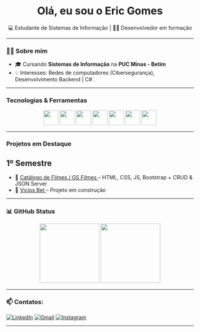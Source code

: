 <h1 align="center">Olá, eu sou o Eric Gomes </h1>

<p align="center">
💻 Estudante de Sistemas de Informação | 👨‍💻 Desenvolvedor em formação <br>
</p>

---

### 👨‍🎓 Sobre mim

- 🎓 Cursando **Sistemas de Informação** na **PUC Minas - Betim**
- 💡 Interesses: Redes de computadores (Cibersegurança), Desenvolvimento Backend | C# .

---

### Tecnologias & Ferramentas

<p align="center">
  <img src="https://cdn.jsdelivr.net/gh/devicons/devicon/icons/html5/html5-original.svg" width="40px"/>
  <img src="https://cdn.jsdelivr.net/gh/devicons/devicon/icons/css3/css3-original.svg" width="40px"/>
  <img src="https://cdn.jsdelivr.net/gh/devicons/devicon/icons/javascript/javascript-original.svg" width="40px"/>
  <img src="https://cdn.jsdelivr.net/gh/devicons/devicon/icons/bootstrap/bootstrap-original.svg" width="40px"/>
  <img src="https://cdn.jsdelivr.net/gh/devicons/devicon/icons/git/git-original.svg" width="40px"/>
  <img src="https://cdn.jsdelivr.net/gh/devicons/devicon/icons/nodejs/nodejs-original.svg" width="40px"/>
  <img src="https://cdn.jsdelivr.net/gh/devicons/devicon/icons/csharp/csharp-original.svg" width="40px"/>

</p>

---

### Projetos em Destaque

## 1º Semestre
- 🔹 [Catálogo de Filmes / GS Filmes ](https://github.com/ogomesz/GS-GEEK.git) – HTML, CSS, JS, Bootstrap + CRUD & JSON Server
- 🔹 [Vicios Bet ]() – Projeto em construção

---

### 📊 GitHub Status


 <div align="center">
  <img height="160em" src="https://github-readme-stats.vercel.app/api?username=ogomesz&show_icons=true&theme=github_dark&count_private=true"/>
  <img height="160em" src="https://github-readme-stats.vercel.app/api/top-langs/?username=ogomesz&layout=compact&langs_count=7&theme=github_dark"/>
</div>

---

### 📫 Contatos:

[![LinkedIn](https://img.shields.io/badge/LinkedIn-0077B5?style=flat-square&logo=linkedin&logoColor=white)](https://www.linkedin.com/in/eric-gomes-52158b359/)
[![Gmail](https://img.shields.io/badge/Email-D14836?style=flat-square&logo=gmail&logoColor=white)](mailto:eric.gcordeiro16@gmail.com)
[![Instagram](https://img.shields.io/badge/Instagram-E4405F?style=flat-square&logo=instagram&logoColor=white)](https://www.instagram.com/ericgomessz/)


---
